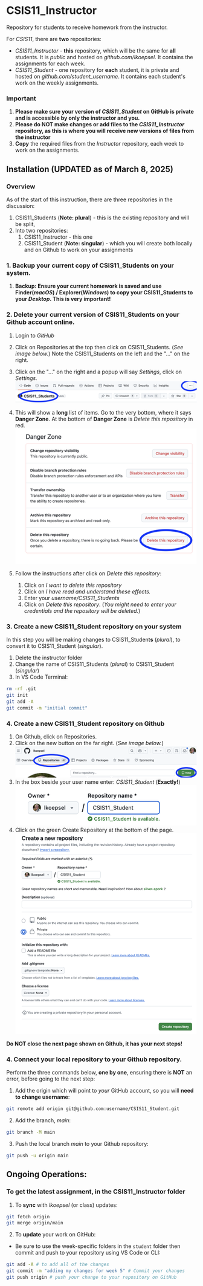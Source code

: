 # CSIS11_Instructor

Repository for students to receive homework from the instructor.

For *CSIS11*, there are **two** repositories:
* *CSIS11_Instructor* - **this** repository, which will be the same for **all** students. It is *public* and hosted on *github.com/lkoepsel*. It contains the assignments for each week.
* *CSIS11_Student* - one repository for **each** student, it is private and hosted on *github.com/student_username*. It contains each student's work on the weekly assignments.

### Important
1. **Please make sure your version of *CSIS11_Student* on GitHub is private and is accessible by only the instructor and you.**
2. **Please do NOT make changes or add files to the *CSIS11_Instructor* repository, as this is where you will receive new versions of files from the instructor**
3. **Copy** the required files from the *Instructor* repository, each week to work on the assignments.

## Installation (UPDATED as of March 8, 2025)

### Overview
As of the start of this instruction, there are three repositories in the discussion:
1. CSIS11_Students (**Note: plural**) - this is the existing repository and will be split,
2. Into two repositories:
   1. CSIS11_Instructor - this one
   2. CSIS11_Student (**Note: singular**) - which you will create both locally and on Github to work on your assignments

### 1. Backup your current copy of CSIS11_Students on your system.
   1. **Backup: Ensure your current homework is saved and use Finder(*macOS*) / Explorer(*Windows*) to copy your CSIS11_Students to your *Desktop*. This is very important!** 
   
### 2. Delete your current version of CSIS11_Students on your Github account online.
   1. Login to *GitHub*
   2. Click on Repositories at the top then click on CSIS11_Students. (*See image below.*) Note the CSIS11_Students on the left and the "..." on the right.
   3. Click on the "..." on the right and a popup will say *Settings*, click on *Settings*.
 ![](./github_CSIS11.png)
   3. This will show a **long** list of items. Go to the very bottom, where it says **Danger Zone**. At the bottom of **Danger Zone** is *Delete this repository* in red.
 ![](./github_dangerzone.png)

   4. Follow the instructions after click on *Delete this repository*:
      1. Click on *I want to delete this repository*
      2. Click on *I have read and understand these effects.*
      3. Enter your *username/CSIS11_Students*
      4. Click on *Delete this repository*.  (*You might need to enter your credentials and the repository will be deleted.*)

### 3. Create a new CSIS11_Student repository on your system

In this step you will be making changes to CSIS11_Student**s** (*plural*), to convert it to CSIS11_Student (*singular*).

1. Delete the instructor folder
2. Change the name of CSIS11_Students (*plural*) to CSIS11_Student (*singular*)
3. In VS Code Terminal:
```bash
rm -rf .git
git init
git add -A
git commit -m "initial commit"
```

### 4. Create a new CSIS11_Student repository on Github
1. On Github, click on Repositories.
2. Click on the new button on the far right. (*See image below.*)
 ![](./github_new.png)
3. In the box beside your user name enter: *CSIS11_Student*  (**Exactly!**)
 ![](./github_name.png)
4. Click on the green Create Repository at the bottom of the page.
 ![](./github_create.png)

**Do NOT close the next page shown on Github, it has your next steps!**

### 4. Connect your **local** repository to your **Github** repository.

Perform the three commands below, **one by one**, ensuring there is **NOT** an error, before going to the next step:
   1. Add the origin which will point to *your* GitHub account, so you will **need to change username**:

```bash
git remote add origin git@github.com:username/CSIS11_Student.git
```

   2. Add the branch, *main*:
```bash
git branch -M main
```

   3. Push the local branch *main* to your Github repository:
```bash
git push -u origin main
```


## Ongoing Operations:

### To get the latest assignment, in the CSIS11_Instructor folder
   1. To **sync** with *lkoepsel* (or class) updates:
   ```bash
   git fetch origin
   git merge origin/main
   ```

   2. To **update** your work on GitHub:
   - Be sure to use the week-specific folders in the ```student``` folder then commit and push to your repository using VS Code or CLI:
   ```bash
   git add -A # to add all of the changes
   git commit -m "adding my changes for week 5" # Commit your changes
   git push origin # push your change to your repository on GitHub
   ```
